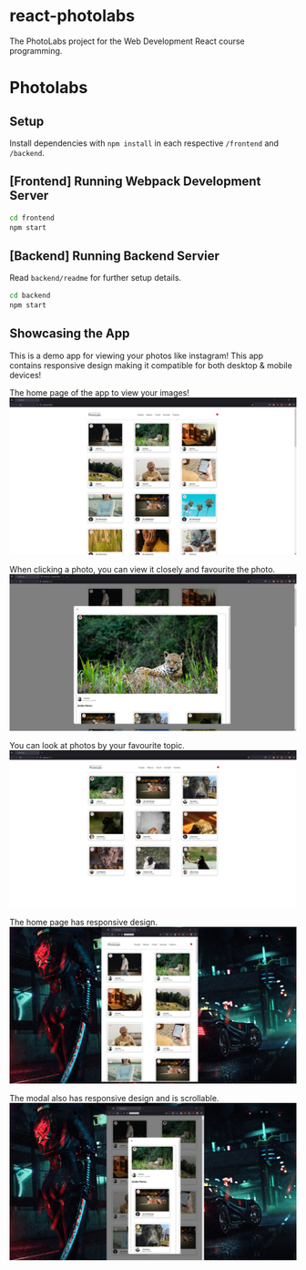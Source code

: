 # react-photolabs

The PhotoLabs project for the Web Development React course programming.

# Photolabs

## Setup

Install dependencies with `npm install` in each respective `/frontend` and `/backend`.

## [Frontend] Running Webpack Development Server

```sh
cd frontend
npm start
```

## [Backend] Running Backend Servier

Read `backend/readme` for further setup details.

```sh
cd backend
npm start
```

## Showcasing the App

This is a demo app for viewing your photos like instagram!
This app contains responsive design making it compatible for both desktop & mobile devices!

The home page of the app to view your images!
![Home Page](docs/Home%20Page.jpg)

When clicking a photo, you can view it closely and favourite the photo.
![Home Page Modal](docs/Home%20Page%20Modal.jpg)

You can look at photos by your favourite topic.
![View By Topic](docs/View%20By%20Topic.jpg)

The home page has responsive design.
![Responsive Home Page](docs/Responsive%20Home%20Page.jpg)

The modal also has responsive design and is scrollable.
![Responsive Modal Page](docs/Responsive%20Modal%20Page.jpg)
